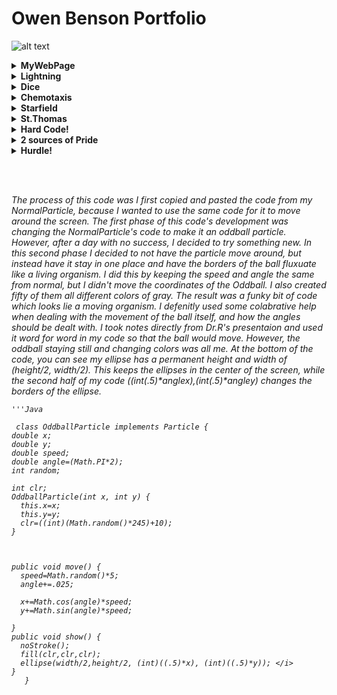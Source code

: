 
<h1><b>Owen Benson Portfolio</b></h1>

![alt text](https://www.brainyquote.com/photos_tr/en/h/hjacksonbrownjr/382774/hjacksonbrownjr1-2x.jpg )
<details><summary><b> MyWebPage </b></summary>
 <p>
  
  * [here](https://bensonomb.github.io/WebpageOwen/)
  * <i>The Webpage was a good intro to this school year and I found it interesting how we learned about what actual webistes use. At first I thought I was actually good at this subject, but when other kids made their websites I realized how little I know about everything.</i>
 </p>
  </details>
  
 <details><summary><b>Lightning </b></summary>
 <p>
  
  * [here](https://bensonomb.github.io/lightning2/index.html)
  * <i>The Lightning lab was really cool to look at, but I only figuired out how it worked after I finished, when I had time to think it over. It was fun but I really struggled with the major concepts like connecting different classes. I employed my tactic of using random numbers in my code and seeing what happens, then once something cool comes out I go back and see why that is. It comes up with some pretty funky stuff.</i>
 </p>
  </details>
  
<details><summary><b> Dice </b></summary>
 <p>
  
  * [here](https://bensonomb.github.io/dice3/)
  * <i>I was completely and utterly lost on Dice. I had no idea where to start and I even struggled on the minor code. To me, the major concept code like the scanner class is very difficult to wrap my brain around, but In Dice the smaller code (for loops and such) was 
  a challenge by itself. I employed the help of Dr.R, my classmates and even the internet to figuire out why my dice were so wonky, but it was never fixed.</i>
 </p>
 </details>
  
 <details><summary><b> Chemotaxis </b></summary>
 <p>
  
  * [here](https://bensonomb.github.io/chemotaxis4/)
  * <i>Chemotaxis was really cool because it had alot of potential to create some fun games. It reminded me of the final project from AP Comp Sci and I wish we had more time to explore the possibilities and really explore what chemotaxis could be. I found the real life application in biology to be cool as well, and I can imagine this code being used for studies.</i>
 </p>
 </details>
  
<details><summary><b> Starfield </b></summary>
 <p>
  
  * [here](https://bensonomb.github.io/starfield5/)
  * <i> I was astonished by what the other people made, and I realized just how much I suck at Computer Science. This is the lab I wish was more relaxed with the due date, because it had alot of potential for really awesome code. After seeing some of the 3D projects I was inspired to try something like that but didn't get a chance. I hope we do something in the future similar to this.</i>
 </p>
 </details>
  
 <details><summary><b> St.Thomas </b></summary>
 <p>
  
   *  [here](https://docs.google.com/presentation/d/e/2PACX-1vSP2GNKvvXJNqUpuG9-HYwJcOF9SgRrhvP0IVNJMrkWlJFsjdZhfSBbly79so4iVE1JYtAqScrAQ7IM/pub?start=false&loop=false&delayms=3000)
   * <i>The college presentation was really weird for me, because I did it on my backup college and thus didnt really care about it. I was also caught off-guard presenting day one and I really wish I could have done more research. I didnt focus on the Computer Science part of St.Thomas because if I go there I will go engineering. But I should have done a better job.</i>
 </p>
 </details>

<details><summary><b> Hard Code! </b></summary>
    

  <br/><br/>The following code was difficult because I had trouble finding out how to move the ball in this certain way, I got past it by trying alot of different, and mostly random code and finding out what happened. It took a long time but the trail and error method really helped because it not only showed solutions but also got my brain to think in other areas besides the one way I normal think.
<p>


<i>class OddballParticle implements Particle {
  double x;
  double y;
  double speed;
  double angle=(Math.PI*2);
  int random;
  
  int clr;
  OddballParticle(int x, int y) {
    this.x=x;
    this.y=y;
    clr=((int)(Math.random()*245)+10);
  }



  public void move() {
    speed=Math.random()*5;
    angle+=.025;

    x+=Math.cos(angle)*speed;
    y+=Math.sin(angle)*speed;
     
  }
  public void show() {
    noStroke();
    fill(clr,clr,clr);
    ellipse(width/2,height/2, (int)((.5)*x), (int)((.5)*y)); </i>
  }
}
</p>
</details>

<details><summary><b> 2 sources of Pride </b></summary>
 <p>
  <i> I am proud of how I have slowly understood more and more of the grand concepts of Code, which have always been a struggle for me. When I think of the classes from last year, I can finally identify what I was doing and what the code that was given to us was doing. I feel like my grand understanding of code has increased. I am also proud of how much I know about exceptions. I really threw alot of time to learning about what try catch methods do and theyre honeslty one of the only concepts I understand from this year so far. </i><br/>
  
 
  for(int i=0; i<size;i++){
    for(int j=0; j<size;j++){
       outlet=println(let);}
       }
      <br/>
      I am proud of this snippet of code because last year I had no idea what nested for loops were used for, but when I saw tha one of the labs needed this code for some reasn it all clicked and I wrote this immedietly.
 </p>
 </details>

<details><summary><b> Hurdle! </b></summary>
 <p>
    <i>I felt crunched by the time periods for this trimester, especially the seven Scanner labs that were due in two weeks. It took me an entire week to do 2 and those were supposed to be easy. I feel like everyone in this clase is naturally gifted or have a passion for Computer Science and I am being left behind. I made up for this by coming in after school alot and working overtime on my code</i>
 </p>
 </details>
 
 <br/><br/>
 
 <i> The process of this code was I first copied and pasted the code from my NormalParticle, because I wanted to use the same code for it to move around the screen. The first phase of this code's development was changing the NormalParticle's code to make it an oddball particle. However, after a day with no success, I decided to try something new. In this second phase I decided to not have the particle move around, but instead have it stay in one place and have the borders of the ball fluxuate like a living organism. I did this by keeping the speed and angle the same from normal, but I didn't move the coordinates of the Oddball. I also created fifty of them all different colors of gray. The result was a funky bit of code which looks lie a moving organism. I defenitly used some colabrative help when dealing with the movement of the ball itself, and how the angles should be dealt with. I took notes directly from Dr.R's presentaion and used it word for word in my code so that the ball would move. However, the oddball staying still and changing colors was all me.
 At the bottom of the code, you can see my ellipse has a permanent height and width of (height/2, width/2). This keeps the ellipses in the center of the screen, while the second half of my code ((int(.5)*anglex),(int(.5)*angley) changes the borders of the ellipse.
    
    '''Java
 
     class OddballParticle implements Particle {
    double x;
    double y;
    double speed;
    double angle=(Math.PI*2);
    int random;
  
    int clr;
    OddballParticle(int x, int y) {
      this.x=x;
      this.y=y;
      clr=((int)(Math.random()*245)+10);
    }



    public void move() {
      speed=Math.random()*5;
      angle+=.025;

      x+=Math.cos(angle)*speed;
      y+=Math.sin(angle)*speed;
     
    }
    public void show() {
      noStroke();
      fill(clr,clr,clr);
      ellipse(width/2,height/2, (int)((.5)*x), (int)((.5)*y)); </i>
    }
       }
 
 
